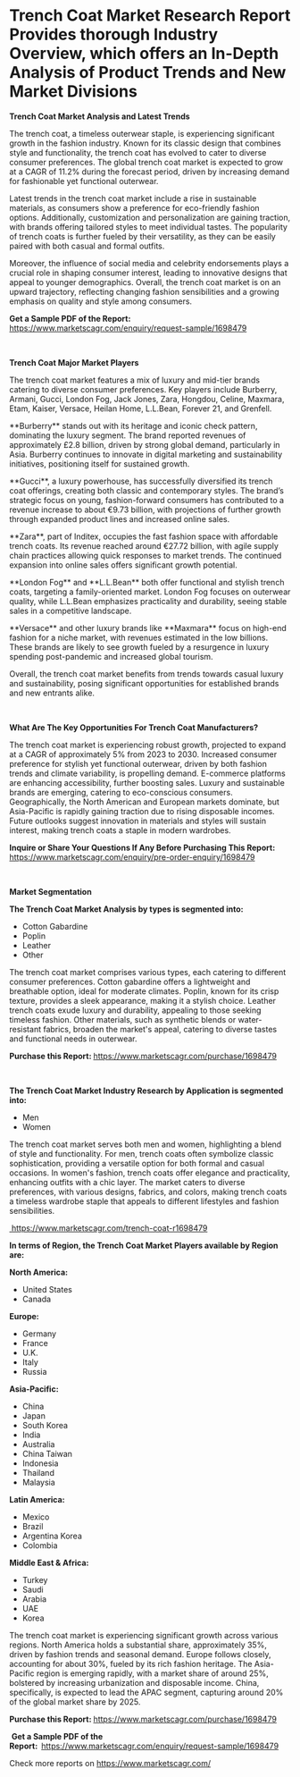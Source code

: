 <p><h1>Trench Coat Market Research Report Provides thorough Industry Overview, which offers an In-Depth Analysis of Product Trends and New Market Divisions</h1></p><p><strong>Trench Coat Market Analysis and Latest Trends</strong></p>
<p><p>The trench coat, a timeless outerwear staple, is experiencing significant growth in the fashion industry. Known for its classic design that combines style and functionality, the trench coat has evolved to cater to diverse consumer preferences. The global trench coat market is expected to grow at a CAGR of 11.2% during the forecast period, driven by increasing demand for fashionable yet functional outerwear.</p><p>Latest trends in the trench coat market include a rise in sustainable materials, as consumers show a preference for eco-friendly fashion options. Additionally, customization and personalization are gaining traction, with brands offering tailored styles to meet individual tastes. The popularity of trench coats is further fueled by their versatility, as they can be easily paired with both casual and formal outfits. </p><p>Moreover, the influence of social media and celebrity endorsements plays a crucial role in shaping consumer interest, leading to innovative designs that appeal to younger demographics. Overall, the trench coat market is on an upward trajectory, reflecting changing fashion sensibilities and a growing emphasis on quality and style among consumers.</p></p>
<p><strong>Get a Sample PDF of the Report:&nbsp;</strong> <a href="https://www.marketscagr.com/enquiry/request-sample/1698479?utm_campaign=2239&utm_medium=2&utm_source=Github&utm_content=ia&utm_term=07022025&utm_id=trench-coat">https://www.marketscagr.com/enquiry/request-sample/1698479</a></p>
<p>&nbsp;</p>
<p><strong>Trench Coat Major Market Players</strong></p>
<p><p>The trench coat market features a mix of luxury and mid-tier brands catering to diverse consumer preferences. Key players include Burberry, Armani, Gucci, London Fog, Jack Jones, Zara, Hongdou, Celine, Maxmara, Etam, Kaiser, Versace, Heilan Home, L.L.Bean, Forever 21, and Grenfell.</p><p>**Burberry** stands out with its heritage and iconic check pattern, dominating the luxury segment. The brand reported revenues of approximately £2.8 billion, driven by strong global demand, particularly in Asia. Burberry continues to innovate in digital marketing and sustainability initiatives, positioning itself for sustained growth.</p><p>**Gucci**, a luxury powerhouse, has successfully diversified its trench coat offerings, creating both classic and contemporary styles. The brand’s strategic focus on young, fashion-forward consumers has contributed to a revenue increase to about €9.73 billion, with projections of further growth through expanded product lines and increased online sales.</p><p>**Zara**, part of Inditex, occupies the fast fashion space with affordable trench coats. Its revenue reached around €27.72 billion, with agile supply chain practices allowing quick responses to market trends. The continued expansion into online sales offers significant growth potential.</p><p>**London Fog** and **L.L.Bean** both offer functional and stylish trench coats, targeting a family-oriented market. London Fog focuses on outerwear quality, while L.L.Bean emphasizes practicality and durability, seeing stable sales in a competitive landscape.</p><p>**Versace** and other luxury brands like **Maxmara** focus on high-end fashion for a niche market, with revenues estimated in the low billions. These brands are likely to see growth fueled by a resurgence in luxury spending post-pandemic and increased global tourism.</p><p>Overall, the trench coat market benefits from trends towards casual luxury and sustainability, posing significant opportunities for established brands and new entrants alike.</p></p>
<p>&nbsp;</p>
<p><strong>What Are The Key Opportunities For Trench Coat Manufacturers?</strong></p>
<p><p>The trench coat market is experiencing robust growth, projected to expand at a CAGR of approximately 5% from 2023 to 2030. Increased consumer preference for stylish yet functional outerwear, driven by both fashion trends and climate variability, is propelling demand. E-commerce platforms are enhancing accessibility, further boosting sales. Luxury and sustainable brands are emerging, catering to eco-conscious consumers. Geographically, the North American and European markets dominate, but Asia-Pacific is rapidly gaining traction due to rising disposable incomes. Future outlooks suggest innovation in materials and styles will sustain interest, making trench coats a staple in modern wardrobes.</p></p>
<p><strong>Inquire or Share Your Questions If Any Before Purchasing This Report:</strong> <a href="https://www.marketscagr.com/enquiry/pre-order-enquiry/1698479?utm_campaign=2239&utm_medium=2&utm_source=Github&utm_content=ia&utm_term=07022025&utm_id=trench-coat">https://www.marketscagr.com/enquiry/pre-order-enquiry/1698479</a></p>
<p>&nbsp;</p>
<p><strong>Market Segmentation</strong></p>
<p><strong>The Trench Coat Market Analysis by types is segmented into:</strong></p>
<p><ul><li>Cotton Gabardine</li><li>Poplin</li><li>Leather</li><li>Other</li></ul></p>
<p><p>The trench coat market comprises various types, each catering to different consumer preferences. Cotton gabardine offers a lightweight and breathable option, ideal for moderate climates. Poplin, known for its crisp texture, provides a sleek appearance, making it a stylish choice. Leather trench coats exude luxury and durability, appealing to those seeking timeless fashion. Other materials, such as synthetic blends or water-resistant fabrics, broaden the market's appeal, catering to diverse tastes and functional needs in outerwear.</p></p>
<p><strong>Purchase this Report:&nbsp;</strong><a href="https://www.marketscagr.com/purchase/1698479?utm_campaign=2239&utm_medium=2&utm_source=Github&utm_content=ia&utm_term=07022025&utm_id=trench-coat">https://www.marketscagr.com/purchase/1698479</a></p>
<p>&nbsp;</p>
<p><strong>The Trench Coat Market Industry Research by Application is segmented into:</strong></p>
<p><ul><li>Men</li><li>Women</li></ul></p>
<p><p>The trench coat market serves both men and women, highlighting a blend of style and functionality. For men, trench coats often symbolize classic sophistication, providing a versatile option for both formal and casual occasions. In women's fashion, trench coats offer elegance and practicality, enhancing outfits with a chic layer. The market caters to diverse preferences, with various designs, fabrics, and colors, making trench coats a timeless wardrobe staple that appeals to different lifestyles and fashion sensibilities.</p></p>
<p><a href="https://www.marketscagr.com/trench-coat-r1698479?utm_campaign=2239&utm_medium=2&utm_source=Github&utm_content=ia&utm_term=07022025&utm_id=trench-coat">&nbsp;https://www.marketscagr.com/trench-coat-r1698479</a></p>
<p><strong>In terms of Region, the Trench Coat Market Players available by Region are:</strong></p>
<p>
    <p> <strong> North America: </strong>
        <ul>
            <li>United States</li>
            <li>Canada</li>
        </ul>
        </p> 
    <p> <strong> Europe: </strong>
        <ul>
            <li>Germany</li>
            <li>France</li>
            <li>U.K.</li>
            <li>Italy</li>
            <li>Russia</li>
        </ul>
        </p> 
    <p> <strong> Asia-Pacific: </strong>
        <ul>
            <li>China</li>
            <li>Japan</li>
            <li>South Korea</li>
            <li>India</li>
            <li>Australia</li>
            <li>China Taiwan</li>
            <li>Indonesia</li>
            <li>Thailand</li>
            <li>Malaysia</li>
        </ul>
        </p> 
    <p> <strong> Latin America: </strong>
        <ul>
            <li>Mexico</li>
            <li>Brazil</li>
            <li>Argentina Korea</li>
            <li>Colombia</li>
        </ul>
        </p> 
    <p> <strong> Middle East & Africa: </strong>
        <ul>
            <li>Turkey</li>
            <li>Saudi</li>
            <li>Arabia</li>
            <li>UAE</li>
            <li>Korea</li>
        </ul>
    </p>
    </p>
<p><p>The trench coat market is experiencing significant growth across various regions. North America holds a substantial share, approximately 35%, driven by fashion trends and seasonal demand. Europe follows closely, accounting for about 30%, fueled by its rich fashion heritage. The Asia-Pacific region is emerging rapidly, with a market share of around 25%, bolstered by increasing urbanization and disposable income. China, specifically, is expected to lead the APAC segment, capturing around 20% of the global market share by 2025.</p></p>
<p><strong>Purchase this Report: </strong><a href="https://www.marketscagr.com/purchase/1698479?utm_campaign=2239&utm_medium=2&utm_source=Github&utm_content=ia&utm_term=07022025&utm_id=trench-coat">https://www.marketscagr.com/purchase/1698479</a></p>
<p>&nbsp;<strong>Get a Sample PDF of the Report:&nbsp;&nbsp;</strong><a href="https://www.marketscagr.com/enquiry/request-sample/1698479?utm_campaign=2239&utm_medium=2&utm_source=Github&utm_content=ia&utm_term=07022025&utm_id=trench-coat">https://www.marketscagr.com/enquiry/request-sample/1698479</a></p>
<p><strong></strong></p>
<p>Check more reports on <a href="https://www.marketscagr.com/?utm_campaign=2239&utm_medium=2&utm_source=Github&utm_content=ia&utm_term=07022025&utm_id=trench-coat">https://www.marketscagr.com/</a></p>